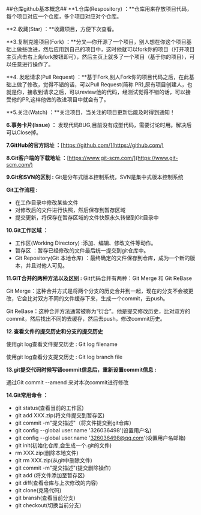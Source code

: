 
##仓库github基本概念##
**1.仓库(Respository) ：**仓库用来存放项目代码，每个项目对应一个仓库，多个项目对应对个仓库。

**2.收藏(Star) ：**收藏项目，方便下次查看。

**3.复制克隆项目(Fork) ：**分叉—你开源了一个项目，别人想在你这个项目基础上做些改进，然后应用到自己的项目中，这时他就可以fork你的项目（打开项目主页点击右上角fork按钮即可），然后主页上就多了一个项目（基于你的项目），可以任意进行操作了。

**4. 发起请求(Pull Request) ：**基于Fork,别人Fork你的项目代码之后，在此基础上做了修改，觉得不错的话，可以Pull Request(简称 PR),原有项目创建人，也就是你，接收到请求之后，可以review他的代码，经测试觉得不错的话，可以接受他的PR,这样他做的改进项目中就会有了。

**5.关注(Watch) ：**关注项目，当关注的项目更新后能及时得到通知！

**6.事务卡片(Issue) ：**
发现代码BUG,目前没有成型代码，需要讨论时用。解决后可以Close掉。

**7.GitHub的官方网址 ：**[https://github.com/](https://github.com/)

**8.Git客户端的下载地址 ：**[https://www.git-scm.com/](https://www.git-scm.com/)

**9.Git和SVN的区别 :**
Git是分布式版本控制系统，SVN是集中式版本控制系统

**Git工作流程 :**

- 在工作目录中修改某些文件
- 对修改后的文件进行快照，然后保存到暂存区域
- 提交更新，将保存在暂存区域的文件快照永久转储到Git目录中


**10.Git工作区域 ：**

- 工作区(Working Directory) :添加、编辑、修改文件等动作。
- 暂存区 ：暂存已经修改的文件最后统一提交到git仓库中。
- Git Repository(Git 本地仓库) ：最终确定的文件保存到仓库，成为一个新的版本，并且对他人可见。

**11.GIT合并的两种方法以及区别 :**
Git代码合并有两种：Git Merge 和 Git ReBase

Git Merge：这种合并方式是将两个分支的历史合并到一起，现在的分支不会被更改，它会比对双方不同的文件缓存下来，生成一个commit，去push。

Git ReBase：这种合并方法通常被称为“衍合”。他是提交修改历史，比对双方的commit，然后找出不同的去缓存，然后去push，修改commit历史。

**12.查看文件的提交历史和分支的提交历史**

使用git log查看文件提交历史 :
Git log filename

使用git log查看分支提交历史 :
Git log branch file


**13.git提交代码时候写错commit信息后，重新设置commit信息 :**

通过Git commit --amend 来对本次commit进行修改

**14.Git常用命令 ：**

- git status(查看当前的工作区)
- git add XXX.zip(将文件提交到暂存区)
- git commit -m"提交描述"（将文件提交到git仓库）
- git config --global user.name '326036498'(设置用户名)
- git config --global user.name '326036498@qq.com'(设置用户名邮箱)
- git init(初始化仓库,会生成一个.git的文件)
- rm XXX.zip(删除本地文件)
- git rm XXX.zip(从git中删除文件)
- git commit -m"提交描述"(提交删除操作)
- git add (将文件添加至暂存区)
- git diff(查看仓库与上次修改的内容)
- git clone(克隆代码)
- git bransh(查看当前分支)
- git checkout(切换当前分支)